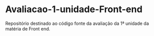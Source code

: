 # Avaliacao-1-unidade-Front-end
Repositório destinado ao código fonte da avaliação da 1ª unidade da matéria de Front end.
